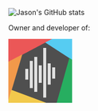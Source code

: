 ![Jason's GitHub stats](https://github-readme-stats.vercel.app/api?username=jason11ookjj&count_private=true)

Owner and developer of:

[![Vcc](docs/images/vcc.png)](https://top.gg/bot/791601658651213824)